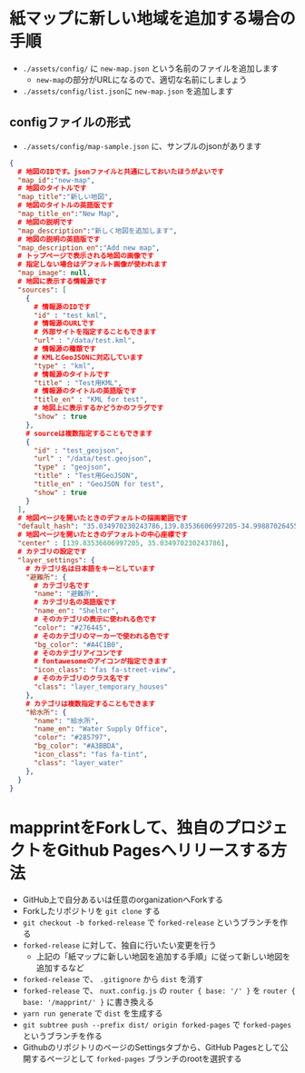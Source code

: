 # 紙マップに新しい地域を追加する場合の手順

- `./assets/config/` に `new-map.json` という名前のファイルを追加します
  - `new-map`の部分がURLになるので、適切な名前にしましょう
- `./assets/config/list.json`に `new-map.json` を追加します

## configファイルの形式
- `./assets/config/map-sample.json` に、サンプルのjsonがあります

```json
{
  # 地図のIDです。jsonファイルと共通にしておいたほうがよいです
  "map_id":"new-map",
  # 地図のタイトルです
  "map_title":"新しい地図",
  # 地図のタイトルの英語版です
  "map_title_en":"New Map",
  # 地図の説明です
  "map_description":"新しく地図を追加します",
  # 地図の説明の英語版です
  "map_description_en":"Add new map",
  # トップページで表示される地図の画像です
  # 指定しない場合はデフォルト画像が使われます
  "map_image": null,
  # 地図に表示する情報源です
  "sources": [
    {
      # 情報源のIDです
      "id" : "test_kml",
      # 情報源のURLです
      # 外部サイトを指定することもできます
      "url" : "/data/test.kml",
      # 情報源の種類です
      # KMLとGeoJSONに対応しています
      "type" : "kml",
      # 情報源のタイトルです
      "title" : "Test用KML",
      # 情報源のタイトルの英語版です
      "title_en" : "KML for test",
      # 地図上に表示するかどうかのフラグです
      "show" : true
    },
    # sourceは複数指定することもできます
    {
      "id" : "test_geojson",
      "url" : "/data/test.geojson",
      "type" : "geojson",
      "title" : "Test用GeoJSON",
      "title_en" : "GeoJSON for test",
      "show" : true
    }
  ],
  # 地図ページを開いたときのデフォルトの描画範囲です
  "default_hash": "35.034970230243786,139.83536606997205-34.998870264553034,139.90144296563784",
  # 地図ページを開いたときのデフォルトの中心座標です
  "center" : [139.83536606997205, 35.034970230243786],
  # カテゴリの設定です
  "layer_settings": {
    # カテゴリ名は日本語をキーとしています
    "避難所": {
      # カテゴリ名です
      "name": "避難所",
      # カテゴリ名の英語版です
      "name_en": "Shelter",
      # そのカテゴリの表示に使われる色です
      "color": "#276445",
      # そのカテゴリのマーカーで使われる色です
      "bg_color": "#A4C1B0",
      # そのカテゴリアイコンです
      # fontawesomeのアイコンが指定できます
      "icon_class": "fas fa-street-view",
      # そのカテゴリのクラス名です
      "class": "layer_temporary_houses"
    },
    # カテゴリは複数指定することもできます
    "給水所": {
      "name": "給水所",
      "name_en": "Water Supply Office",
      "color": "#285797",
      "bg_color": "#A3BBDA",
      "icon_class": "fas fa-tint",
      "class": "layer_water"
    },
  }
}
```

# mapprintをForkして、独自のプロジェクトをGithub Pagesへリリースする方法
- GitHub上で自分あるいは任意のorganizationへForkする
- Forkしたリポジトリを `git clone` する
- `git checkout -b forked-release` で `forked-release` というブランチを作る
- `forked-release` に対して、独自に行いたい変更を行う
  - 上記の「紙マップに新しい地図を追加する手順」に従って新しい地図を追加するなど
- `forked-release` で、 `.gitignore` から `dist` を消す
- `forked-release` で、 `nuxt.config.js` の `router { base: '/' }` を `router { base: '/mapprint/' }` に書き換える
- `yarn run generate` で `dist` を生成する
- `git subtree push --prefix dist/ origin forked-pages` で `forked-pages` というブランチを作る
- GithubのリポジトリのページのSettingsタブから、GitHub Pagesとして公開するページとして `forked-pages` ブランチのrootを選択する
